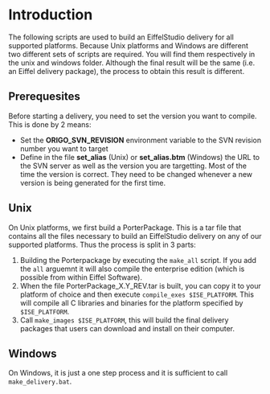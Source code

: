 # Introduction

The following scripts are used to build an EiffelStudio delivery for all supported platforms. Because Unix platforms and Windows are different two different sets of scripts are required. You will find them respectively in the unix and windows folder. Although the final result will be the same (i.e. an Eiffel delivery package), the process to obtain this result is different.

## Prerequesites

Before starting a delivery, you need to set the version you want to compile. This is done by 2 means:

- Set the **ORIGO\_SVN\_REVISION** environment variable to the SVN revision number you want to target
- Define in the file **set_alias** (Unix) or **set_alias.btm** (Windows) the URL to the SVN server as well as the version you are targetting. Most of the time the version is correct. They need to be changed whenever a new version is being generated for the first time.

## Unix

On Unix platforms, we first build a PorterPackage. This is a tar file that contains all the files necessary to build an EiffelStudio delivery on any of our supported platforms. Thus the process is split in 3 parts:

1. Building the Porterpackage by executing the `make_all` script. If you add the `all` arguemnt it will also compile the enterprise edition (which is possible from within Eiffel Software).
2. When the file PorterPackage_X.Y_REV.tar is built, you can copy it to your platform of choice and then execute `compile_exes $ISE_PLATFORM`. This will compile all C libraries and binaries for the platform specified by `$ISE_PLATFORM`.
3. Call `make_images $ISE_PLATFORM`, this will build the final delivery packages that users can download and install on their computer.

## Windows

On Windows, it is just a one step process and it is sufficient to call `make_delivery.bat`.
